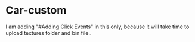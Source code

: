 # Car-custom

I am adding "#Adding Click Events" in this only, because it will take time to upload textures folder and bin file..
